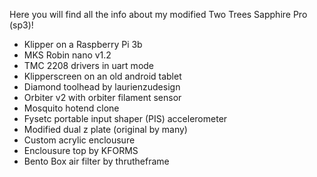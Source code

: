 Here you will find all the info about my modified Two Trees Sapphire Pro (sp3)!

  - Klipper on a Raspberry Pi 3b
  - MKS Robin nano v1.2
  - TMC 2208 drivers in uart mode
  - Klipperscreen on an old android tablet
  - Diamond toolhead by laurienzudesign
  - Orbiter v2 with orbiter filament sensor
  - Mosquito hotend clone
  - Fysetc portable input shaper (PIS) accelerometer
  - Modified dual z plate (original by many)
  - Custom acrylic enclousure
  - Enclousure top by KFORMS
  - Bento Box air filter by thrutheframe
